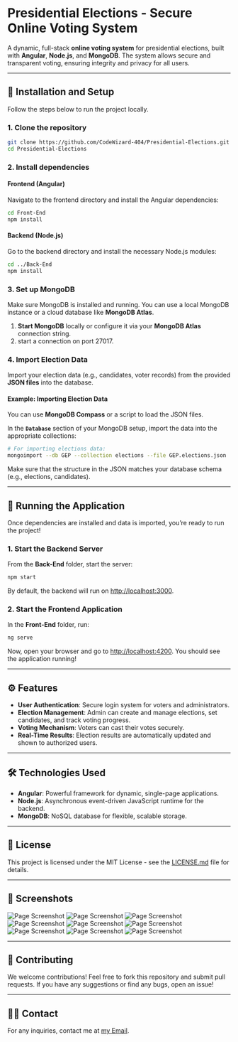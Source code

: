 # Presidential Elections - Secure Online Voting System

A dynamic, full-stack **online voting system** for presidential elections, built with **Angular**, **Node.js**, and **MongoDB**. The system allows secure and transparent voting, ensuring integrity and privacy for all users.

---


## 🚀 **Installation and Setup**

Follow the steps below to run the project locally.

### 1. **Clone the repository**

```bash
git clone https://github.com/CodeWizard-404/Presidential-Elections.git
cd Presidential-Elections
```

### 2. **Install dependencies**

#### Frontend (Angular)
Navigate to the frontend directory and install the Angular dependencies:

```bash
cd Front-End
npm install
```

#### Backend (Node.js)
Go to the backend directory and install the necessary Node.js modules:

```bash
cd ../Back-End
npm install
```

### 3. **Set up MongoDB**

Make sure MongoDB is installed and running. You can use a local MongoDB instance or a cloud database like **MongoDB Atlas**.

1. **Start MongoDB** locally or configure it via your **MongoDB Atlas** connection string.
2. start a connection on port 27017.

### 4. **Import Election Data**

Import your election data (e.g., candidates, voter records) from the provided **JSON files** into the database.

#### Example: Importing Election Data

You can use **MongoDB Compass** or a script to load the JSON files. 

In the **`Database`** section of your MongoDB setup, import the data into the appropriate collections:

```bash
# For importing elections data:
mongoimport --db GEP --collection elections --file GEP.elections.json
```

Make sure that the structure in the JSON matches your database schema (e.g., elections, candidates).

---

## 🔧 **Running the Application**

Once dependencies are installed and data is imported, you’re ready to run the project!

### 1. **Start the Backend Server**

From the **Back-End** folder, start the server:

```bash
npm start
```

By default, the backend will run on [http://localhost:3000](http://localhost:3005).

### 2. **Start the Frontend Application**

In the **Front-End** folder, run:

```bash
ng serve
```

Now, open your browser and go to [http://localhost:4200](http://localhost:4200). You should see the application running!

---

## ⚙️ **Features**

- **User Authentication**: Secure login system for voters and administrators.
- **Election Management**: Admin can create and manage elections, set candidates, and track voting progress.
- **Voting Mechanism**: Voters can cast their votes securely.
- **Real-Time Results**: Election results are automatically updated and shown to authorized users.
  
---

## 🛠 **Technologies Used**

- **Angular**: Powerful framework for dynamic, single-page applications.
- **Node.js**: Asynchronous event-driven JavaScript runtime for the backend.
- **MongoDB**: NoSQL database for flexible, scalable storage.

---

## 📜 **License**

This project is licensed under the MIT License - see the [LICENSE.md](LICENSE.md) file for details.

---

## 📸 **Screenshots**

![Page Screenshot](screenshots/home.png)
![Page Screenshot](screenshots/condidate.png)
![Page Screenshot](screenshots/cond.png)
![Page Screenshot](screenshots/results.png)
![Page Screenshot](screenshots/login.png)
![Page Screenshot](screenshots/signup.png)
![Page Screenshot](screenshots/profile.png)
![Page Screenshot](screenshots/admin.png)
![Page Screenshot](screenshots/addcondi.png)



---

## 💬 **Contributing**

We welcome contributions! Feel free to fork this repository and submit pull requests. If you have any suggestions or find any bugs, open an issue!

---

## 🧑‍💻 **Contact**

For any inquiries, contact me at [my Email](mailto:sofinelaghouanem.com).
